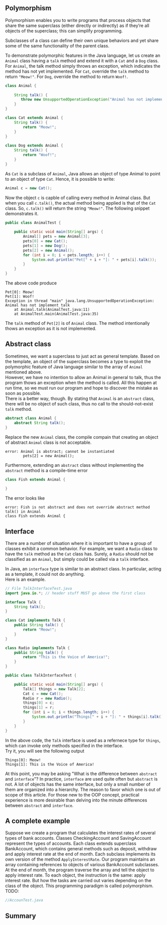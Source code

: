 ## Polymorphism

Polymorphism enables you to write programs that process objects that share the same superclass (either directly or indirectly) as if they’re all objects of the superclass; this can simplify programming.

Subclasses of a class can define their own unique behaviors and yet share some of the same functionality of the parent class.

To demonstrate polymorphic features in the Java language, let us create an ```Animal``` class having a ```talk``` method and extend it with a ```Cat``` and a ```Dog``` class. For ```Animal```, the talk method simply throws an exception, which indicates the method has not yet implemented. For ```Cat```, override the ```talk``` method to return ```"Meow!"```. For ```Dog```, override the method to return ```Woof!```.

```java
class Animal {
    
    String talk() {
       throw new UnsupportedOperationException("Animal has not implement talk");
    }
}

class Cat extends Animal {
    String talk() {
        return "Meow!";
    }
}
 
class Dog extends Animal {
    String talk() {
        return "Woof!";
    }
}
```

As ```Cat``` is a subclass of ```Animal```, Java allows an object of type Animal to point to an object of type ```Cat```.
Hence, it is possible to write:
```java
Animal c = new Cat();
```
Now the object ```c``` is capble of calling every method in Animal class. But when you call ```c.talk()```, the actual method being applied is that of the ```Cat``` class. So, ```c.talk()``` will return the string ```"Meow!"```.
The following snippet demonstrates it.

```java
public class AnimalTest {
 
    public static void main(String[] args) {
        Animal[] pets = new Animal[3];
        pets[0] = new Cat();
        pets[1] = new Dog();
        pets[2] = new Animal();
        for (int i = 0; i < pets.length; i++) {
            System.out.println("Pet[" + i + "]: " + pets[i].talk());
        }
    }
}
```
The above code produce
```
Pet[0]: Meow!
Pet[1]: Woof!
Exception in thread "main" java.lang.UnsupportedOperationException: Animal has not implement talk
	at Animal.talk(AnimalTest.java:11)
	at AnimalTest.main(AnimalTest.java:35)
```
The ```talk``` method of ```Pet[2]``` is of ```Animal``` class. The method intentionally thows an exception as it is not implemented.

## Abstract class
Sometimes, we want a superclass to just act as general template. Based on the template, an object of the superclass becomes a type to exploit the polymorphic feature of Java language similar to the array of ```Animal``` mentioned above.  
However, we have no intention to allow an Animal in general to talk, thus the program thows an exception when the method is called. All this happen at run time, so we must run our program and hope to discover the mistake as soon as possible.  
There is a better way, though. By stating that ```Animal``` is an ```abstract``` class, there will be no object of such class, thus no call to the should-not-exist ```talk``` method.
```java
abstract class Animal {
    abstract String talk();
}
```
Replace the new ```Animal``` class, the compile compain that creating an object of abstract ```Animal``` class is not acceptable. 
```
error: Animal is abstract; cannot be instantiated
        pets[2] = new Animal();
```
Furthermore, extending an ```abstract``` class without implementing the ```abstract``` method is a compile-time error
```java
class Fish extends Animal {
    
}
```

The error looks like
```
error: Fish is not abstract and does not override abstract method talk() in Animal
class Fish extends Animal {
```

## Interface
There are a number of situation where it is important to have a group of classes exhibit a common behavior. For example, we want a ```Radio``` class to have the ```talk``` method as the ```Cat``` class has. Surely, a ```Radio``` should not be classified as an ```Animal```, but simply could be called via a ```talk``` interface.

In Java, an ```interface``` type is similar to an abstract class. In particular, acting as a template, it could not do anything.  
Here is an example.
```java
// File TalkInterfaceTest.java
import java.io.*; // header stuff MUST go above the first class

interface Talk {
	String talk();
}

class Cat implements Talk {
    public String talk() {
        return "Meow!";
    }
}

class Radio implements Talk {
    public String talk() {
        return "This is the Voice of America!";
    }
}

public class TalkInterfaceTest {

    public static void main(String[] args) {
        Talk[] things = new Talk[2];
      	Cat c = new Cat();
      	Radio r = new Radio();
        things[0] = c;
        things[1] = r;
        for (int i = 0; i < things.length; i++) {
            System.out.println("Things[" + i + "]: " + things[i].talk());
        }
    }
}
```
In the above code, the ```Talk``` interface is used as a refernece type for ```things```, which can invoke only methods specified in the interface.  
Try it, you will see the following output
```
Things[0]: Meow!
Things[1]: This is the Voice of America!
```

At this point, you may be asking "What is the difference between ```abstract``` and ```interface```"?
In practice, ```interface``` are used quite often but ```abstract``` is not. A lot of objects has the same interface, but only a small number of them are organized into a hierarchy. The reason to favor which one is out of scope of this article.
For those new to the OOP concept, practical experience is more desirable than delving into the minute differences between ```abstract``` and ```interface```.

## A complete example
Suppose we create a program that calculates the interest rates of several types of bank accounts. Classes CheckingAccount and SavingAccount represent the types of accounts. Each class extends superclass BankAccount, which contains general methods such as deposit, withdraw and apply interest rate at the end of month. Each subclass implements its own version of the method ```ApplyInterestRate```. Our program maintains an array containing references to objects of various BankAccount subclasses. 
At the end of month, the program traverse the array and tell the object to apply interest rate. To each object, the instruction is the same: apply interest rate. But how the tasks are carried out varies depending on the class of the object. This programming paradigm is called polymorphism. 
TODO: 
```java
//AccounTest.java
```


## Summary
